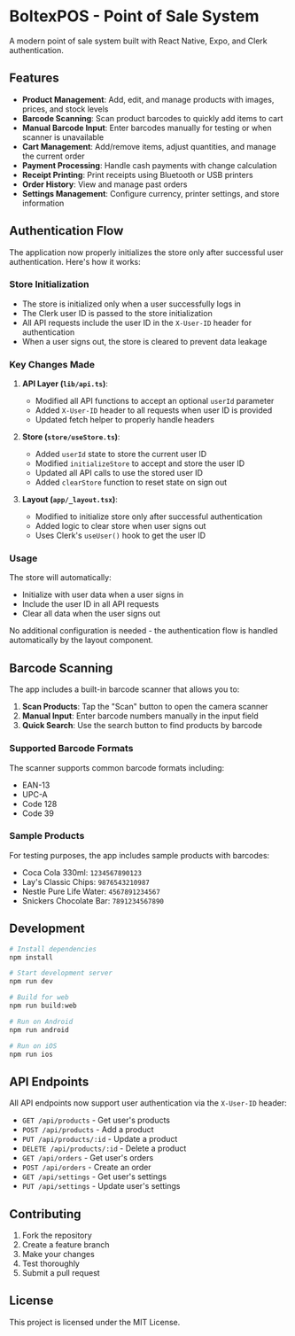 # BoltexPOS - Point of Sale System

A modern point of sale system built with React Native, Expo, and Clerk authentication.

## Features

- **Product Management**: Add, edit, and manage products with images, prices, and stock levels
- **Barcode Scanning**: Scan product barcodes to quickly add items to cart
- **Manual Barcode Input**: Enter barcodes manually for testing or when scanner is unavailable
- **Cart Management**: Add/remove items, adjust quantities, and manage the current order
- **Payment Processing**: Handle cash payments with change calculation
- **Receipt Printing**: Print receipts using Bluetooth or USB printers
- **Order History**: View and manage past orders
- **Settings Management**: Configure currency, printer settings, and store information

## Authentication Flow

The application now properly initializes the store only after successful user authentication. Here's how it works:

### Store Initialization
- The store is initialized only when a user successfully logs in
- The Clerk user ID is passed to the store initialization
- All API requests include the user ID in the `X-User-ID` header for authentication
- When a user signs out, the store is cleared to prevent data leakage

### Key Changes Made

1. **API Layer (`lib/api.ts`)**:
   - Modified all API functions to accept an optional `userId` parameter
   - Added `X-User-ID` header to all requests when user ID is provided
   - Updated fetch helper to properly handle headers

2. **Store (`store/useStore.ts`)**:
   - Added `userId` state to store the current user ID
   - Modified `initializeStore` to accept and store the user ID
   - Updated all API calls to use the stored user ID
   - Added `clearStore` function to reset state on sign out

3. **Layout (`app/_layout.tsx`)**:
   - Modified to initialize store only after successful authentication
   - Added logic to clear store when user signs out
   - Uses Clerk's `useUser()` hook to get the user ID

### Usage

The store will automatically:
- Initialize with user data when a user signs in
- Include the user ID in all API requests
- Clear all data when the user signs out

No additional configuration is needed - the authentication flow is handled automatically by the layout component.

## Barcode Scanning

The app includes a built-in barcode scanner that allows you to:

1. **Scan Products**: Tap the "Scan" button to open the camera scanner
2. **Manual Input**: Enter barcode numbers manually in the input field
3. **Quick Search**: Use the search button to find products by barcode

### Supported Barcode Formats

The scanner supports common barcode formats including:
- EAN-13
- UPC-A
- Code 128
- Code 39

### Sample Products

For testing purposes, the app includes sample products with barcodes:
- Coca Cola 330ml: `1234567890123`
- Lay's Classic Chips: `9876543210987`
- Nestle Pure Life Water: `4567891234567`
- Snickers Chocolate Bar: `7891234567890`

## Development

```bash
# Install dependencies
npm install

# Start development server
npm run dev

# Build for web
npm run build:web

# Run on Android
npm run android

# Run on iOS
npm run ios
```

## API Endpoints

All API endpoints now support user authentication via the `X-User-ID` header:

- `GET /api/products` - Get user's products
- `POST /api/products` - Add a product
- `PUT /api/products/:id` - Update a product
- `DELETE /api/products/:id` - Delete a product
- `GET /api/orders` - Get user's orders
- `POST /api/orders` - Create an order
- `GET /api/settings` - Get user's settings
- `PUT /api/settings` - Update user's settings

## Contributing

1. Fork the repository
2. Create a feature branch
3. Make your changes
4. Test thoroughly
5. Submit a pull request

## License

This project is licensed under the MIT License. 